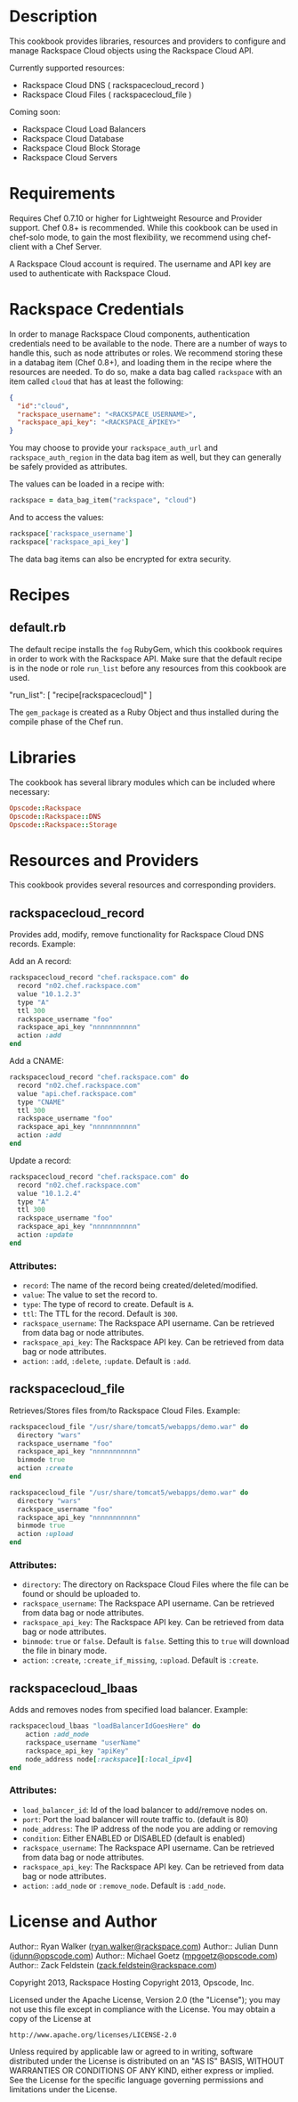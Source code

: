 Description
===========
This cookbook provides libraries, resources and providers to configure and manage Rackspace Cloud objects using the Rackspace Cloud API.

Currently supported resources:

* Rackspace Cloud DNS ( rackspacecloud_record )
* Rackspace Cloud Files ( rackspacecloud_file )

Coming soon:

* Rackspace Cloud Load Balancers
* Rackspace Cloud Database
* Rackspace Cloud Block Storage
* Rackspace Cloud Servers

Requirements
============

Requires Chef 0.7.10 or higher for Lightweight Resource and Provider support. Chef 0.8+ is recommended. While this cookbook can be used in chef-solo mode, to gain the most flexibility, we recommend using chef-client with a Chef Server.

A Rackspace Cloud account is required. The username and API key are used to authenticate with Rackspace Cloud.

Rackspace Credentials
=====================

In order to manage Rackspace Cloud components, authentication credentials need to be available to the node. There are a number of ways to handle this, such as node attributes or roles. We recommend storing these in a databag item (Chef 0.8+), and loading them in the recipe where the resources are needed. To do so, make a data bag called ```rackspace``` with an item called ```cloud``` that has at least the following:

```json
{
  "id":"cloud",
  "rackspace_username": "<RACKSPACE_USERNAME>",
  "rackspace_api_key": "<RACKSPACE_APIKEY>"
}
```

You may choose to provide your ```rackspace_auth_url``` and ```rackspace_auth_region``` in the data bag item as well, but they can generally be safely provided as attributes.

The values can be loaded in a recipe with:

```ruby
rackspace = data_bag_item("rackspace", "cloud")
```

And to access the values:

```ruby
rackspace['rackspace_username']
rackspace['rackspace_api_key']
```

The data bag items can also be encrypted for extra security.

Recipes
=======

default.rb
----------

The default recipe installs the ```fog``` RubyGem, which this cookbook requires in order to work with the Rackspace API. Make sure that the default recipe is in the node or role ```run_list``` before any resources from this cookbook are used.

"run_list": [
  "recipe[rackspacecloud]"
]

The ```gem_package``` is created as a Ruby Object and thus installed during the compile phase of the Chef run.

Libraries
=========

The cookbook has several library modules which can be included where necessary:

```ruby
Opscode::Rackspace
Opscode::Rackspace::DNS
Opscode::Rackspace::Storage
```

Resources and Providers
=======================

This cookbook provides several resources and corresponding providers.

rackspacecloud_record
---------------------

Provides add, modify, remove functionality for Rackspace Cloud DNS records. Example:

Add an A record:

```ruby
rackspacecloud_record "chef.rackspace.com" do
  record "n02.chef.rackspace.com"
  value "10.1.2.3"
  type "A"
  ttl 300
  rackspace_username "foo"
  rackspace_api_key "nnnnnnnnnnn"
  action :add
end
```
Add a CNAME:

```ruby
rackspacecloud_record "chef.rackspace.com" do
  record "n02.chef.rackspace.com"
  value "api.chef.rackspace.com"
  type "CNAME"
  ttl 300
  rackspace_username "foo"
  rackspace_api_key "nnnnnnnnnnn"
  action :add
end
```
Update a record:

```ruby
rackspacecloud_record "chef.rackspace.com" do
  record "n02.chef.rackspace.com"
  value "10.1.2.4"
  type "A"
  ttl 300
  rackspace_username "foo"
  rackspace_api_key "nnnnnnnnnnn"
  action :update
end
```

### Attributes:
* ```record```: The name of the record being created/deleted/modified.
* ```value```: The value to set the record to.
* ```type```: The type of record to create. Default is ```A```.
* ```ttl```: The TTL for the record. Default is ```300```.
* ```rackspace_username```: The Rackspace API username. Can be retrieved from data bag or node attributes.
* ```rackspace_api_key```: The Rackspace API key. Can be retrieved from data bag or node attributes.
* ```action```: ```:add```, ```:delete```, ```:update```. Default is ```:add```.

rackspacecloud_file
-------------------

Retrieves/Stores files from/to Rackspace Cloud Files. Example:

```ruby
rackspacecloud_file "/usr/share/tomcat5/webapps/demo.war" do
  directory "wars"
  rackspace_username "foo"
  rackspace_api_key "nnnnnnnnnnn"
  binmode true
  action :create
end
```

```ruby
rackspacecloud_file "/usr/share/tomcat5/webapps/demo.war" do
  directory "wars"
  rackspace_username "foo"
  rackspace_api_key "nnnnnnnnnnn"
  binmode true
  action :upload
end
```

### Attributes:
* ```directory```: The directory on Rackspace Cloud Files where the file can be found or should be uploaded to.
* ```rackspace_username```: The Rackspace API username. Can be retrieved from data bag or node attributes.
* ```rackspace_api_key```: The Rackspace API key. Can be retrieved from data bag or node attributes.
* ```binmode```: ```true``` or ```false```. Default is ```false```. Setting this to ```true``` will download the file in binary mode.
* ```action```: ```:create```, ```:create_if_missing```, ```:upload```. Default is ```:create```.

rackspacecloud_lbaas
-------------------

Adds and removes nodes from specified load balancer. Example:

```ruby
rackspacecloud_lbaas "loadBalancerIdGoesHere" do
	action :add_node
	rackspace_username "userName"
	rackspace_api_key "apiKey"
	node_address node[:rackspace][:local_ipv4]
end
```


### Attributes:
* ```load_balancer_id```: Id of the load balancer to add/remove nodes on.
* ```port```: Port the load balancer will route traffic to. (default is 80)
* ```node_address```: The IP address of the node you are adding or removing
* ```condition```: Either ENABLED or DISABLED (default is enabled)
* ```rackspace_username```: The Rackspace API username. Can be retrieved from data bag or node attributes.
* ```rackspace_api_key```: The Rackspace API key. Can be retrieved from data bag or node attributes.
* ```action```: ```:add_node``` or ```:remove_node```. Default is ```:add_node```.

License and Author
==================

Author:: Ryan Walker (<ryan.walker@rackspace.com>)
Author:: Julian Dunn (<jdunn@opscode.com>)
Author:: Michael Goetz (<mpgoetz@opscode.com>)
Author:: Zack Feldstein (<zack.feldstein@rackspace.com>)


Copyright 2013, Rackspace Hosting 
Copyright 2013, Opscode, Inc.

Licensed under the Apache License, Version 2.0 (the "License");
you may not use this file except in compliance with the License.
You may obtain a copy of the License at

    http://www.apache.org/licenses/LICENSE-2.0

Unless required by applicable law or agreed to in writing, software
distributed under the License is distributed on an "AS IS" BASIS,
WITHOUT WARRANTIES OR CONDITIONS OF ANY KIND, either express or implied.
See the License for the specific language governing permissions and
limitations under the License.
